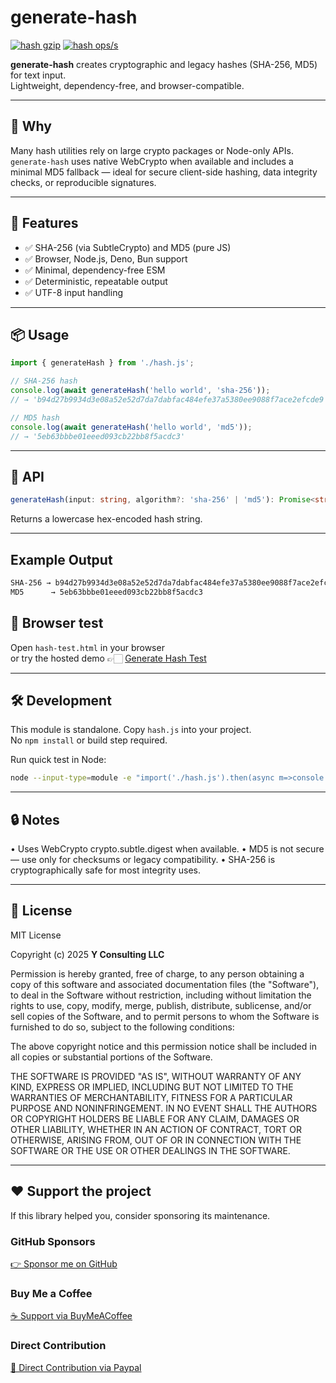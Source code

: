 # generate-hash

[![hash gzip](https://img.shields.io/endpoint?url=https://raw.githubusercontent.com/yvancg/generators/main/metrics/hash.js.json)](../metrics/hash.js.json)
[![hash ops/s](https://img.shields.io/endpoint?url=https://raw.githubusercontent.com/yvancg/generators/main/bench/hash.json)](../bench/hash.json)

**generate-hash** creates cryptographic and legacy hashes (SHA-256, MD5) for text input.  
Lightweight, dependency-free, and browser-compatible.

---

## 🚀 Why

Many hash utilities rely on large crypto packages or Node-only APIs.  
`generate-hash` uses native WebCrypto when available and includes a minimal MD5 fallback — ideal for secure client-side hashing, data integrity checks, or reproducible signatures.

---

## 🌟 Features

- ✅ SHA-256 (via SubtleCrypto) and MD5 (pure JS)  
- ✅ Browser, Node.js, Deno, Bun support  
- ✅ Minimal, dependency-free ESM  
- ✅ Deterministic, repeatable output  
- ✅ UTF-8 input handling  

---

## 📦 Usage

```js
import { generateHash } from './hash.js';

// SHA-256 hash
console.log(await generateHash('hello world', 'sha-256'));
// → 'b94d27b9934d3e08a52e52d7da7dabfac484efe37a5380ee9088f7ace2efcde9'

// MD5 hash
console.log(await generateHash('hello world', 'md5'));
// → '5eb63bbbe01eeed093cb22bb8f5acdc3'
```

---

## 🧠 API

```ts
generateHash(input: string, algorithm?: 'sha-256' | 'md5'): Promise<string>
```
Returns a lowercase hex-encoded hash string.

---

## Example Output

```bash
SHA-256 → b94d27b9934d3e08a52e52d7da7dabfac484efe37a5380ee9088f7ace2efcde9
MD5      → 5eb63bbbe01eeed093cb22bb8f5acdc3
```


## 🧪 Browser test

Open `hash-test.html` in your browser  
or try the hosted demo 👉🏻 
[Generate Hash Test](https://yvancg.github.io/generators/generate-hash/hash-test.html)

---

## 🛠 Development

This module is standalone. Copy `hash.js` into your project.  
No `npm install` or build step required.

Run quick test in Node:
```bash
node --input-type=module -e "import('./hash.js').then(async m=>console.log(await m.generateHash('test','sha-256')))"
```

---

## 🔒 Notes

•	Uses WebCrypto crypto.subtle.digest when available.
• MD5 is not secure — use only for checksums or legacy compatibility.
• SHA-256 is cryptographically safe for most integrity uses.
  
---

## 🪪 License

MIT License  

Copyright (c) 2025 **Y Consulting LLC**

Permission is hereby granted, free of charge, to any person obtaining a copy
of this software and associated documentation files (the "Software"), to deal
in the Software without restriction, including without limitation the rights
to use, copy, modify, merge, publish, distribute, sublicense, and/or sell
copies of the Software, and to permit persons to whom the Software is
furnished to do so, subject to the following conditions:

The above copyright notice and this permission notice shall be included in
all copies or substantial portions of the Software.

THE SOFTWARE IS PROVIDED "AS IS", WITHOUT WARRANTY OF ANY KIND, EXPRESS OR
IMPLIED, INCLUDING BUT NOT LIMITED TO THE WARRANTIES OF MERCHANTABILITY,
FITNESS FOR A PARTICULAR PURPOSE AND NONINFRINGEMENT. IN NO EVENT SHALL THE
AUTHORS OR COPYRIGHT HOLDERS BE LIABLE FOR ANY CLAIM, DAMAGES OR OTHER
LIABILITY, WHETHER IN AN ACTION OF CONTRACT, TORT OR OTHERWISE, ARISING FROM,
OUT OF OR IN CONNECTION WITH THE SOFTWARE OR THE USE OR OTHER DEALINGS IN
THE SOFTWARE.

---

## ❤️ Support the project

If this library helped you, consider sponsoring its maintenance.

### GitHub Sponsors

[👉 Sponsor me on GitHub](https://github.com/sponsors/yvancg)

### Buy Me a Coffee

[☕ Support via BuyMeACoffee](https://buymeacoffee.com/yconsulting)

### Direct Contribution

[💸 Direct Contribution via Paypal](https://www.paypal.com/ncp/payment/4HT7CA3E7HYBA)
